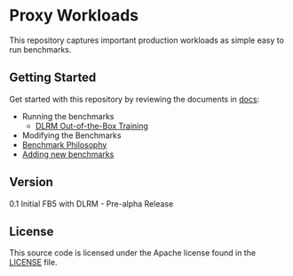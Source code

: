 # Proxy Workloads

This repository captures important production workloads as simple easy to run benchmarks.

## Getting Started
Get started with this repository by reviewing the documents in [docs](docs):

- Running the benchmarks
  - [DLRM Out-of-the-Box Training](docs/DLRM.md)
- Modifying the Benchmarks
- [Benchmark Philosophy](docs/benchmark_philosophy.md)
- [Adding new benchmarks](docs/adding_benchmarks.md)

## Version
0.1 Initial FB5 with DLRM - Pre-alpha Release

## License
This source code is licensed under the Apache license found in the [LICENSE](LICENSE) file.

